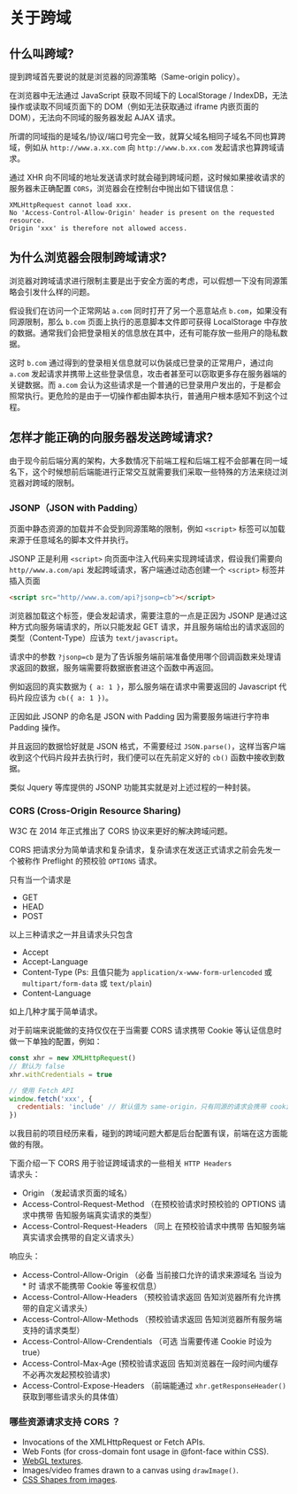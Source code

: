 # 关于跨域

## 什么叫跨域?
提到跨域首先要说的就是浏览器的同源策略（Same-origin policy）。  

在浏览器中无法通过 JavaScript 获取不同域下的 LocalStorage / IndexDB，无法操作或读取不同域页面下的 DOM（例如无法获取通过 iframe 内嵌页面的 DOM），无法向不同域的服务器发起 AJAX 请求。  

所谓的同域指的是域名/协议/端口号完全一致，就算父域名相同子域名不同也算跨域，例如从 `http://www.a.xx.com` 向 `http://www.b.xx.com` 发起请求也算跨域请求。  

通过 XHR 向不同域的地址发送请求时就会碰到跨域问题，这时候如果接收请求的服务器未正确配置 `CORS`，浏览器会在控制台中抛出如下错误信息：  
```
XMLHttpRequest cannot load xxx.
No 'Access-Control-Allow-Origin' header is present on the requested resource.
Origin 'xxx' is therefore not allowed access.
```

## 为什么浏览器会限制跨域请求?
浏览器对跨域请求进行限制主要是出于安全方面的考虑，可以假想一下没有同源策略会引发什么样的问题。  

假设我们在访问一个正常网站 `a.com` 同时打开了另一个恶意站点 `b.com`，如果没有同源限制，那么 `b.com` 页面上执行的恶意脚本文件即可获得 LocalStorage 中存放的数据。通常我们会把登录相关的信息放在其中，还有可能存放一些用户的隐私数据。  

这时 `b.com` 通过得到的登录相关信息就可以伪装成已登录的正常用户，通过向 `a.com` 发起请求并携带上这些登录信息，攻击者甚至可以窃取更多存在服务器端的关键数据。而 `a.com` 会认为这些请求是一个普通的已登录用户发出的，于是都会照常执行。更危险的是由于一切操作都由脚本执行，普通用户根本感知不到这个过程。

## 怎样才能正确的向服务器发送跨域请求?
由于现今前后端分离的架构，大多数情况下前端工程和后端工程不会部署在同一域名下，这个时候想前后端能进行正常交互就需要我们采取一些特殊的方法来绕过浏览器对跨域的限制。  

### JSONP（JSON with Padding）
页面中静态资源的加载并不会受到同源策略的限制，例如 `<script>` 标签可以加载来源于任意域名的脚本文件并执行。  

JSONP 正是利用 `<script>` 向页面中注入代码来实现跨域请求，假设我们需要向 `http//www.a.com/api` 发起跨域请求，客户端通过动态创建一个 `<script>` 标签并插入页面
```html
<script src="http//www.a.com/api?jsonp=cb"></script>
```
浏览器加载这个标签，便会发起请求，需要注意的一点是正因为 JSONP 是通过这种方式向服务端请求的，所以只能发起 GET 请求，并且服务端给出的请求返回的类型（Content-Type）应该为 `text/javascript`。  

请求中的参数 `?jsonp=cb` 是为了告诉服务端前端准备使用哪个回调函数来处理请求返回的数据，服务端需要将数据嵌套进这个函数中再返回。  

例如返回的真实数据为 `{ a: 1 }`，那么服务端在请求中需要返回的 Javascript 代码片段应该为 `cb({ a: 1 })`。  

正因如此 JSONP 的命名是 JSON with Padding 因为需要服务端进行字符串 Padding 操作。  

并且返回的数据恰好就是 JSON 格式，不需要经过 `JSON.parse()`，这样当客户端收到这个代码片段并去执行时，我们便可以在先前定义好的 `cb()` 函数中接收到数据。  

类似 Jquery 等库提供的 JSONP 功能其实就是对上述过程的一种封装。

### CORS (Cross-Origin Resource Sharing)
W3C 在 2014 年正式推出了 CORS 协议来更好的解决跨域问题。  

CORS 把请求分为简单请求和复杂请求，复杂请求在发送正式请求之前会先发一个被称作 Preflight 的预校验 `OPTIONS` 请求。  

只有当一个请求是
* GET
* HEAD
* POST

以上三种请求之一并且请求头只包含
* Accept
* Accept-Language
* Content-Type (Ps: 且值只能为 `application/x-www-form-urlencoded` 或 `multipart/form-data` 或 `text/plain`)
* Content-Language

如上几种才属于简单请求。  

对于前端来说能做的支持仅仅在于当需要 CORS 请求携带 Cookie 等认证信息时做一下单独的配置，例如： 
```js
const xhr = new XMLHttpRequest()
// 默认为 false
xhr.withCredentials = true

// 使用 Fetch API
window.fetch('xxx', {
  credentials: 'include' // 默认值为 same-origin，只有同源的请求会携带 cookie
})
```
以我目前的项目经历来看，碰到的跨域问题大都是后台配置有误，前端在这方面能做的有限。  

下面介绍一下 CORS 用于验证跨域请求的一些相关 `HTTP Headers`  
请求头：
* Origin （发起请求页面的域名）
* Access-Control-Request-Method （在预校验请求时预校验的 OPTIONS 请求中携带 告知服务端真实请求的类型）
* Access-Control-Request-Headers （同上 在预校验请求中携带 告知服务端真实请求会携带的自定义请求头）

响应头：
* Access-Control-Allow-Origin （必备 当前接口允许的请求来源域名 当设为 * 时 请求不能携带 Cookie 等鉴权信息）
* Access-Control-Allow-Headers （预校验请求返回 告知浏览器所有允许携带的自定义请求头）
* Access-Control-Allow-Methods （预校验请求返回 告知浏览器所有服务端支持的请求类型）
* Access-Control-Allow-Crendentials （可选 当需要传递 Cookie 时设为 true）
* Access-Control-Max-Age (预校验请求返回  告知浏览器在一段时间内缓存 不必再次发起预校验请求)
* Access-Control-Expose-Headers （前端能通过 `xhr.getResponseHeader()` 获取到哪些请求头的具体值）

### 哪些资源请求支持 CORS ？
* Invocations of the XMLHttpRequest or Fetch APIs.
* Web Fonts (for cross-domain font usage in @font-face within CSS).
* [WebGL textures](https://developer.mozilla.org/en-US/docs/Web/API/WebGL_API/Tutorial/Using_textures_in_WebGL).
* Images/video frames drawn to a canvas using `drawImage()`.
* [CSS Shapes from images](https://developer.mozilla.org/en-US/docs/Web/CSS/CSS_Shapes/Shapes_From_Images).